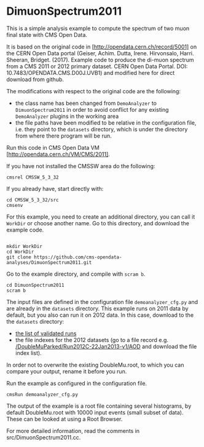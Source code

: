 # DimuonSpectrum2011

This is a simple analysis example to compute the spectrum of two muon final state with CMS Open Data.

It is based on the original code in [http://opendata.cern.ch/record/5001] on the CERN Open Data portal (Geiser, Achim. Dutta, Irene. Hirvonsalo, Harri. Sheeran, Bridget. (2017). Example code to produce the di-muon spectrum from a CMS 2011 or 2012 primary dataset. CERN Open Data Portal. DOI: 10.7483/OPENDATA.CMS.D00J.UVB1) and modified here for direct download from github. 

The modifications with respect to the original code are the following: 
- the class name has been changed from `DemoAnalyzer` to `DimuonSpectrum2011` in order to avoid conflict for any existing `DemoAnalyzer` plugins in the working area
- the file paths have been modified to be relative in the configuration file, i.e. they point to the `datasets` directory, which is under the directory from where there program will be run.

Run this code in CMS Open Data VM [http://opendata.cern.ch/VM/CMS/2011].

If you have not installed the CMSSW area do the following:
```
cmsrel CMSSW_5_3_32
```
If you already have, start directly with:

```
cd CMSSW_5_3_32/src
cmsenv
```
For this example, you need to create an additional directory, you can call it `WorkDir` or choose another name.
Go to this directory, and download the example code.

```

mkdir WorkDir
cd WorkDir
git clone https://github.com/cms-opendata-analyses/DimuonSpectrum2011.git

```
Go to the example directory, and compile with `scram b`. 

```
cd DimuonSpectrum2011
scram b
```

The input files are defined in the configuration file `demoanalyzer_cfg.py` and are already in the `datasets` directory. This example runs on 2011 data by default, but you also can run it on 2012 data. In this case, download to the the `datasets` directory:
- [the list of validated runs](http://opendata.cern.ch/record/1002)
- the file indexes for the 2012 datasets (go to a file record e.g. [/DoubleMuParked/Run2012C-22Jan2013-v1/AOD](http://opendata.cern.ch/record/6030) and download the file index list).

In order not to overwrite the existing DoubleMu.root, to which you can compare your output, rename it before you run.

Run the example as configured in the configuration file. 

```
cmsRun demoanalyzer_cfg.py
```
The output of the example is a root file containing several histograms, by default DoubleMu.root with 10000 input events (small subset of data). These can be looked at using a Root Browser.

For more detailed information, read the comments in src/DimuonSpectrum2011.cc.
